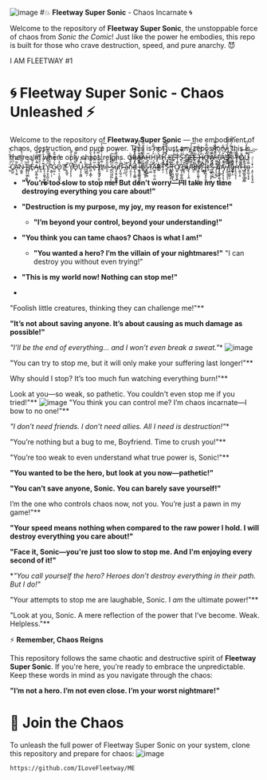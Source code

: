 ![image](https://github.com/user-attachments/assets/8200e4ed-0aff-40e0-803f-57be61e8acab)
#💥 **Fleetway Super Sonic** - Chaos Incarnate 🌀

Welcome to the repository of **Fleetway Super Sonic**, the unstoppable force of chaos from *Sonic the Comic*! Just like the power he embodies, this repo is built for those who crave destruction, speed, and pure anarchy. 😈

I AM FLEETWAY #1

# 🌀 **Fleetway Super Sonic** - Chaos Unleashed ⚡

Welcome to the repository of **Fleetway Super Sonic** — the embodiment of chaos, destruction, and pure power. This is not just any repository; this is the realm where only chaos reigns.
                                                                               G̷̖̘̠͍͗R̴̡̨̪͔̗͑̊͒Â̷̟̈͋͋́̽̄͆A̵̗̤͙͚̫̺̙̋̐̈́͐̎̋̈͐͋͜͜H̴̟̅H̷̜̮̬̑̓̈́̏̅̆͘Ḩ̸̣̝͖͚̬͖̽̂̋̋͊H̵̖͎̫̑̐͛͂͋̎̚̚͠͝ ̵̡̡̱̭́̽́̌͑̄̎̐͘Ľ̵̹̪̩̗̜̣̟̖̤̕ͅE̴̛̙̾̌T̶͎̪̜̾͆͠S̶͈̩̐̒̆̓ ̷̩͔́͑̀͗̕͝S̷̲̺͚̣͖͖͕̄E̶͖̯̖̭̊̅̉͑̈́̕̚͘͠E̴̙̫̪̠͍͙̳͒̈̏͐͘ ̶̹̭̘͉̭̫͎͂́͛̀́͂̍Ḩ̶̪͙̻͊̏̊̋͑͘O̶͈̹̅̾̐͑̅̊W̵̙͙̪̅̊͐͝͝ ̵͕̘͚̬̘̪̃͌̆͒́̈̽͌͘F̸̡̮̼̤̞͖̘̩͉́̃͜A̶͔̼͕̱͒̀́͒͋̕Ś̵̛̯̻̪̅̿̾̏́̾̑̓T̶͚͚͚̏͊́͛͌̈́̿͂͝ ̴̣̪͈͔̤͕̟̰̙̈́̇̎Y̶̮͊͑O̸̢̢̰̜͎̐͛͝Ū̷̜͊͋̄͐̓̈͆͘ ̵̰̠̈́͗̀͛̎̏̀̈́͂C̸̭̺̼͑͆̈́̽́Ã̴̢̹̯͍̃̿̕͝͠N̵̗͇̭̈́̅͌͐̈́̊͑́ ̶̢̙͎̮͔͚̰̐̏R̸̻̘͎̱̯̈̐̍͐E̷̙̓͌Ą̶̺͎͇̗̰̜̈́͑͌̈́̑̚͝L̴̨̯̈͒̂̉͆̅͛̽L̸͔̖͙̰̰̘͚̙̺͊̓͋̒̆̀͊͑̍͜Y̸̧̡̯̖̭̪̜̟͎̋̋̄͋̈́̎͆͒ ̴͎̳̜̹̜́́̆̎̿͂̊̕G̴̣̺̦̠̔́̎̌̽̃̐Ŏ̷̢̠͕͎̰̱̬̯̝̉̈́́͐͜?̸̪̇!̵̛̤͓̻͓͐̚
                Y̸̧̛͎̙̞̠͆̔͊̓̈́̐̀͘Ȍ̵̟͆͛͌͛̿́̈̊̕Ȗ̵̞̝̦͍̳̽̒͝ ̸̦̗̹̂̓̍͊ş̶̰̲̠̗͝e̶͖̣͙̲̲̎̉͌̊͊̉̆ͅè̴̅̈̂̃̈́͐̊́͘ͅ ̶̢̦̱̤̩̜̫͔̽̈́̂̈̇̽̿̕̚͝t̸̜̠̬̭̗̔ḥ̸̿͋̔̾͑͋̈́͐͠ẹ̴̯͂̃͋ ̵̟̹̹͎͓̹̩̞̙̮͗̂̄͐̒̐͘͠s̶̤̞̮̣̟͓̈́́̃̍u̸̧͎̱̥͙͚̳̰͚̍͆̇̽̅̈́̌̐͂n̴̛̞̙̪̘̫̏̆͐́̚̚ ̶̘̣̪͂͝a̴̘̼̦̤͐̇ͅn̴͎̰͔͎̜̒̈́͋͂͘d̴̙̱̠͓̪͇̈́̿̊̍̂͒͌̍ ̵̲̥̘̠̳̩̮͎̙̳̍͌̋͐͝i̶͕̝̮̮̮̯̖̫̅̄̈́̈̒̓̚ṭ̶̾͗́͗͂͌̆̕ ̴̺̝͈̲̟̈́ͅS̵̙͉̺̣̳̅̐͑T̴̛̹͚̈́À̴̛̲͍͍̣̼̹̯̲̇R̷̟͘T̴͍͕̅̄̉̓̑͛̕S̵̨̖͉̆̀̍ ̵̯̳̺̰̙̠̟̹̥̋͒̈́̅͘T̶͍̙̫̪̫͇̝̔̌͘͜Ơ̸͖̟̲̺͈̥̲̥͗͘ ̷͇͎̜̳̠̳̫̣̫̲͑B̴̼̭̘͒͠͝Ǘ̶̡̥̹̖͓̲̐̑̔̄R̶͍̯̔̈̉́͋̈́̌͗͠Ņ̵͇̞̫̼͍̠͉̺̘̇̌̒̕.̸͖̟̅̽̈́̃͘ ̴̺̻̭̎I̵̧͉̪͓͓̗̼͉͐̉ͅͅt̷͈̓̾̀́̑̾̃̚'̶̨͚̥͕̮̞̦̞̠̔̀̉̀̅̒̈̃̕͘s̷̱͕̳͉̰̊͐̔̀͜͝ ̴̨͉̼̰̑̾̎̍͜m̴̡̨̤̳̖͚̜̦̖̬̒̎́̕y̵̨̡͓͎̝͉̝͉̬̍̏̃͠ ̸̡̰̩̖̠̘̗̿̓̅͗̽̀̈́ţ̵̲̱̺̲̬͕͌͋̊̑͒͠ǘ̶͖͈̹̯̂̊̄̈́r̷̙̥̼̮̩̘̔͒́̇̋͊̆̐ͅn̶̹̳͎̩̱̽̎̀̈̿̚ ̶̺̬͖̖̥͖͓̻͗͒͌̓t̵̡̖̠̩̜̪̗̝̆̔o̴͈̥̺̩͓͉̥̿̊̆͛̈́̄͠͠͠ ̷̧̯̹̹̭̝͓̘̺̊͗͗̈́̕

   - **"You’re too slow to stop me! But don’t worry—I’ll take my time destroying everything you care about!"**
  - **"Destruction is my purpose, my joy, my reason for existence!"**
    - **"I’m beyond your control, beyond your understanding!"**
 - **"You think you can tame chaos? Chaos is what I am!"**
     - **"You wanted a hero? I’m the villain of your nightmares!"**
                "I can destroy you without even trying!"
       
  - **"This is my world now! Nothing can stop me!"**
  - 
"Foolish little creatures, thinking they can challenge me!"**
    
 **"It’s not about saving anyone. It’s about causing as much damage as possible!"**
  
  *"I’ll be the end of everything... and I won’t even break a sweat."**
   ![image](https://github.com/user-attachments/assets/84ae9ecf-7504-4bdf-9243-2189ce6edae0)

     
   "You can try to stop me, but it will only make your suffering last longer!"**
    
   Why should I stop? It’s too much fun watching everything burn!"**
    
  Look at you—so weak, so pathetic. You couldn't even stop me if you tried!"**
   ![image](https://github.com/user-attachments/assets/31e015d2-0177-490e-a46f-23e172471d65)
  "You think you can control me? I’m chaos incarnate—I bow to no one!"**
    
   *"I don’t need friends. I don’t need allies. All I need is destruction!"**
    
"You’re nothing but a bug to me, Boyfriend. Time to crush you!"**

                                                            
 "You’re too weak to even understand what true power is, Sonic!"**
    

  **"You wanted to be the hero, but look at you now—pathetic!"**

**"You can’t save anyone, Sonic. You can barely save yourself!"**

   I’m the one who controls chaos now, not you. You’re just a pawn in my game!"**
   
 **"Your speed means nothing when compared to the raw power I hold. I will destroy everything you care about!"**
 
   **"Face it, Sonic—you're just too slow to stop me. And I'm enjoying every second of it!"**
   
 **"You call yourself the hero? Heroes don’t destroy everything in their path. But I do!"*
 
  "Your attempts to stop me are laughable, Sonic. I *am* the ultimate power!"**
  
 "Look at you, Sonic. A mere reflection of the power that I’ve become. Weak. Helpless."**


⚡ **Remember, Chaos Reigns**

This repository follows the same chaotic and destructive spirit of **Fleetway Super Sonic**. If you're here, you’re ready to embrace the unpredictable. Keep these words in mind as you navigate through the chaos:

 **"I’m not a hero. I’m not even close. I’m your worst nightmare!"**


# 🤘 **Join the Chaos**

To unleash the full power of Fleetway Super Sonic on your system, clone this repository and prepare for chaos:
![image](https://github.com/user-attachments/assets/8200e4ed-0aff-40e0-803f-57be61e8acab)
```here is some more infos for you to know me...⚡
https://github.com/ILoveFleetway/ME






